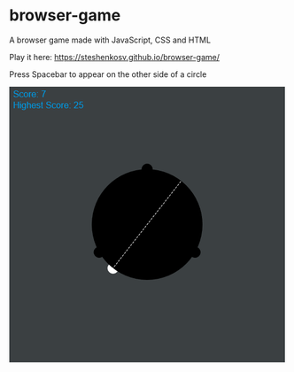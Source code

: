 # browser-game
A browser game made with JavaScript, CSS and HTML

Play it here: https://steshenkosv.github.io/browser-game/

Press Spacebar to appear on the other side of a circle

![Alt text](README_files/pic_1.png?raw=true "Game Play")

